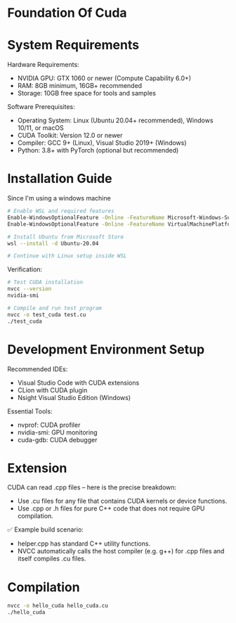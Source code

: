 # Foundation Of Cuda

# System Requirements

Hardware Requirements:
- NVIDIA GPU: GTX 1060 or newer (Compute Capability 6.0+)
- RAM: 8GB minimum, 16GB+ recommended
- Storage: 10GB free space for tools and samples

Software Prerequisites:
- Operating System: Linux (Ubuntu 20.04+ recommended), Windows 10/11, or macOS
- CUDA Toolkit: Version 12.0 or newer
- Compiler: GCC 9+ (Linux), Visual Studio 2019+ (Windows)
- Python: 3.8+ with PyTorch (optional but recommended)

# Installation Guide
Since I'm using a windows machine
```bash
# Enable WSL and required features
Enable-WindowsOptionalFeature -Online -FeatureName Microsoft-Windows-Subsystem-Linux
Enable-WindowsOptionalFeature -Online -FeatureName VirtualMachinePlatform

# Install Ubuntu from Microsoft Store
wsl --install -d Ubuntu-20.04

# Continue with Linux setup inside WSL
```
Verification:
```bash
# Test CUDA installation
nvcc --version
nvidia-smi

# Compile and run test program
nvcc -o test_cuda test.cu
./test_cuda
```
# Development Environment Setup
Recommended IDEs:
- Visual Studio Code with CUDA extensions
- CLion with CUDA plugin
- Nsight Visual Studio Edition (Windows)

Essential Tools:
- nvprof: CUDA profiler
- nvidia-smi: GPU monitoring
- cuda-gdb: CUDA debugger

# Extension 

CUDA can read .cpp files – here is the precise breakdown:
- Use .cu files for any file that contains CUDA kernels or device functions.
- Use .cpp or .h files for pure C++ code that does not require GPU compilation.

✅ Example build scenario:
- helper.cpp has standard C++ utility functions.
- NVCC automatically calls the host compiler (e.g. g++) for .cpp files and itself compiles .cu files.

# Compilation 
```bash
nvcc -o hello_cuda hello_cuda.cu
./hello_cuda
```


